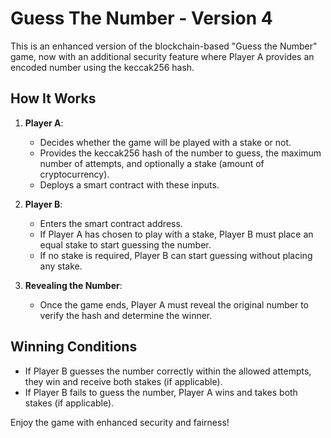 # Guess The Number - Version 4

This is an enhanced version of the blockchain-based "Guess the Number" game, now with an additional security feature where Player A provides an encoded number using the keccak256 hash.

## How It Works

1. **Player A**:
    - Decides whether the game will be played with a stake or not.
    - Provides the keccak256 hash of the number to guess, the maximum number of attempts, and optionally a stake (amount of cryptocurrency).
    - Deploys a smart contract with these inputs.

2. **Player B**:
    - Enters the smart contract address.
    - If Player A has chosen to play with a stake, Player B must place an equal stake to start guessing the number.
    - If no stake is required, Player B can start guessing without placing any stake.

3. **Revealing the Number**:
    - Once the game ends, Player A must reveal the original number to verify the hash and determine the winner.

## Winning Conditions
- If Player B guesses the number correctly within the allowed attempts, they win and receive both stakes (if applicable).
- If Player B fails to guess the number, Player A wins and takes both stakes (if applicable).

Enjoy the game with enhanced security and fairness!  